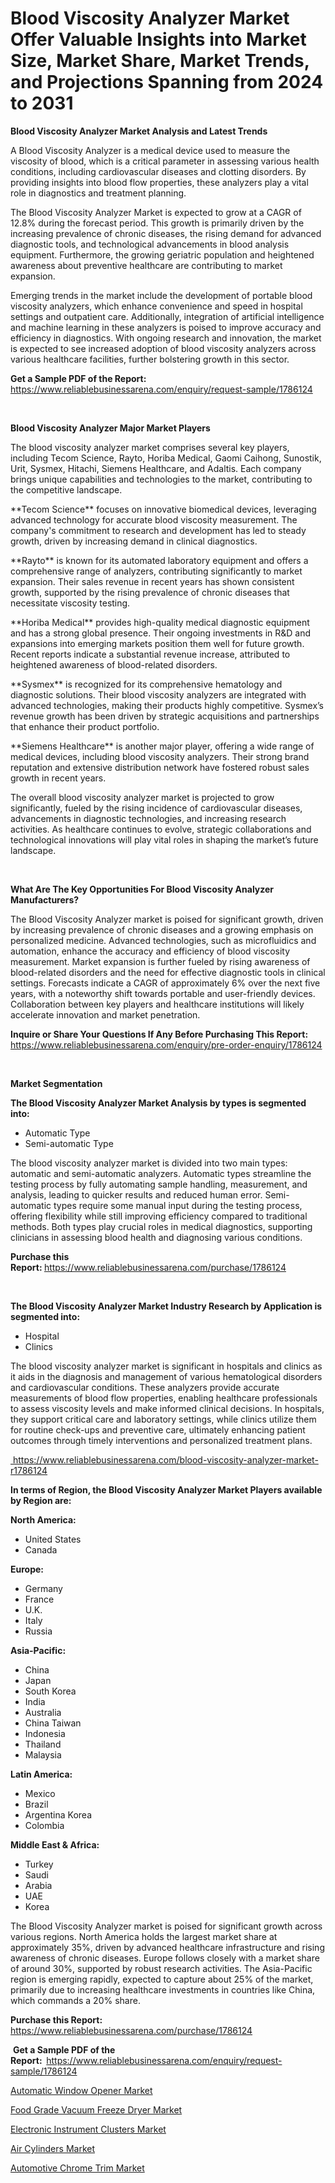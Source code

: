 <p><h1>Blood Viscosity Analyzer Market Offer Valuable Insights into Market Size, Market Share, Market Trends, and Projections Spanning from 2024 to 2031</h1></p><p><strong>Blood Viscosity Analyzer Market Analysis and Latest Trends</strong></p>
<p><p>A Blood Viscosity Analyzer is a medical device used to measure the viscosity of blood, which is a critical parameter in assessing various health conditions, including cardiovascular diseases and clotting disorders. By providing insights into blood flow properties, these analyzers play a vital role in diagnostics and treatment planning.</p><p>The Blood Viscosity Analyzer Market is expected to grow at a CAGR of 12.8% during the forecast period. This growth is primarily driven by the increasing prevalence of chronic diseases, the rising demand for advanced diagnostic tools, and technological advancements in blood analysis equipment. Furthermore, the growing geriatric population and heightened awareness about preventive healthcare are contributing to market expansion.</p><p>Emerging trends in the market include the development of portable blood viscosity analyzers, which enhance convenience and speed in hospital settings and outpatient care. Additionally, integration of artificial intelligence and machine learning in these analyzers is poised to improve accuracy and efficiency in diagnostics. With ongoing research and innovation, the market is expected to see increased adoption of blood viscosity analyzers across various healthcare facilities, further bolstering growth in this sector.</p></p>
<p><strong>Get a Sample PDF of the Report:&nbsp;</strong> <a href="https://www.reliablebusinessarena.com/enquiry/request-sample/1786124?utm_campaign=1174&utm_medium=2&utm_source=Github&utm_content=ia&utm_term=09102024&utm_id=blood-viscosity-analyzer">https://www.reliablebusinessarena.com/enquiry/request-sample/1786124</a></p>
<p>&nbsp;</p>
<p><strong>Blood Viscosity Analyzer Major Market Players</strong></p>
<p><p>The blood viscosity analyzer market comprises several key players, including Tecom Science, Rayto, Horiba Medical, Gaomi Caihong, Sunostik, Urit, Sysmex, Hitachi, Siemens Healthcare, and Adaltis. Each company brings unique capabilities and technologies to the market, contributing to the competitive landscape.</p><p>**Tecom Science** focuses on innovative biomedical devices, leveraging advanced technology for accurate blood viscosity measurement. The company's commitment to research and development has led to steady growth, driven by increasing demand in clinical diagnostics.</p><p>**Rayto** is known for its automated laboratory equipment and offers a comprehensive range of analyzers, contributing significantly to market expansion. Their sales revenue in recent years has shown consistent growth, supported by the rising prevalence of chronic diseases that necessitate viscosity testing.</p><p>**Horiba Medical** provides high-quality medical diagnostic equipment and has a strong global presence. Their ongoing investments in R&D and expansions into emerging markets position them well for future growth. Recent reports indicate a substantial revenue increase, attributed to heightened awareness of blood-related disorders.</p><p>**Sysmex** is recognized for its comprehensive hematology and diagnostic solutions. Their blood viscosity analyzers are integrated with advanced technologies, making their products highly competitive. Sysmex’s revenue growth has been driven by strategic acquisitions and partnerships that enhance their product portfolio.</p><p>**Siemens Healthcare** is another major player, offering a wide range of medical devices, including blood viscosity analyzers. Their strong brand reputation and extensive distribution network have fostered robust sales growth in recent years.</p><p>The overall blood viscosity analyzer market is projected to grow significantly, fueled by the rising incidence of cardiovascular diseases, advancements in diagnostic technologies, and increasing research activities. As healthcare continues to evolve, strategic collaborations and technological innovations will play vital roles in shaping the market’s future landscape.</p></p>
<p>&nbsp;</p>
<p><strong>What Are The Key Opportunities For Blood Viscosity Analyzer Manufacturers?</strong></p>
<p><p>The Blood Viscosity Analyzer market is poised for significant growth, driven by increasing prevalence of chronic diseases and a growing emphasis on personalized medicine. Advanced technologies, such as microfluidics and automation, enhance the accuracy and efficiency of blood viscosity measurement. Market expansion is further fueled by rising awareness of blood-related disorders and the need for effective diagnostic tools in clinical settings. Forecasts indicate a CAGR of approximately 6% over the next five years, with a noteworthy shift towards portable and user-friendly devices. Collaboration between key players and healthcare institutions will likely accelerate innovation and market penetration.</p></p>
<p><strong>Inquire or Share Your Questions If Any Before Purchasing This Report:</strong> <a href="https://www.reliablebusinessarena.com/enquiry/pre-order-enquiry/1786124?utm_campaign=1174&utm_medium=2&utm_source=Github&utm_content=ia&utm_term=09102024&utm_id=blood-viscosity-analyzer">https://www.reliablebusinessarena.com/enquiry/pre-order-enquiry/1786124</a></p>
<p>&nbsp;</p>
<p><strong>Market Segmentation</strong></p>
<p><strong>The Blood Viscosity Analyzer Market Analysis by types is segmented into:</strong></p>
<p><ul><li>Automatic Type</li><li>Semi-automatic Type</li></ul></p>
<p><p>The blood viscosity analyzer market is divided into two main types: automatic and semi-automatic analyzers. Automatic types streamline the testing process by fully automating sample handling, measurement, and analysis, leading to quicker results and reduced human error. Semi-automatic types require some manual input during the testing process, offering flexibility while still improving efficiency compared to traditional methods. Both types play crucial roles in medical diagnostics, supporting clinicians in assessing blood health and diagnosing various conditions.</p></p>
<p><strong>Purchase this Report:&nbsp;</strong><a href="https://www.reliablebusinessarena.com/purchase/1786124?utm_campaign=1174&utm_medium=2&utm_source=Github&utm_content=ia&utm_term=09102024&utm_id=blood-viscosity-analyzer">https://www.reliablebusinessarena.com/purchase/1786124</a></p>
<p>&nbsp;</p>
<p><strong>The Blood Viscosity Analyzer Market Industry Research by Application is segmented into:</strong></p>
<p><ul><li>Hospital</li><li>Clinics</li></ul></p>
<p><p>The blood viscosity analyzer market is significant in hospitals and clinics as it aids in the diagnosis and management of various hematological disorders and cardiovascular conditions. These analyzers provide accurate measurements of blood flow properties, enabling healthcare professionals to assess viscosity levels and make informed clinical decisions. In hospitals, they support critical care and laboratory settings, while clinics utilize them for routine check-ups and preventive care, ultimately enhancing patient outcomes through timely interventions and personalized treatment plans.</p></p>
<p><a href="https://www.reliablebusinessarena.com/blood-viscosity-analyzer-market-r1786124?utm_campaign=1174&utm_medium=2&utm_source=Github&utm_content=ia&utm_term=09102024&utm_id=blood-viscosity-analyzer">&nbsp;https://www.reliablebusinessarena.com/blood-viscosity-analyzer-market-r1786124</a></p>
<p><strong>In terms of Region, the Blood Viscosity Analyzer Market Players available by Region are:</strong></p>
<p>
    <p> <strong> North America: </strong>
        <ul>
            <li>United States</li>
            <li>Canada</li>
        </ul>
        </p> 
    <p> <strong> Europe: </strong>
        <ul>
            <li>Germany</li>
            <li>France</li>
            <li>U.K.</li>
            <li>Italy</li>
            <li>Russia</li>
        </ul>
        </p> 
    <p> <strong> Asia-Pacific: </strong>
        <ul>
            <li>China</li>
            <li>Japan</li>
            <li>South Korea</li>
            <li>India</li>
            <li>Australia</li>
            <li>China Taiwan</li>
            <li>Indonesia</li>
            <li>Thailand</li>
            <li>Malaysia</li>
        </ul>
        </p> 
    <p> <strong> Latin America: </strong>
        <ul>
            <li>Mexico</li>
            <li>Brazil</li>
            <li>Argentina Korea</li>
            <li>Colombia</li>
        </ul>
        </p> 
    <p> <strong> Middle East & Africa: </strong>
        <ul>
            <li>Turkey</li>
            <li>Saudi</li>
            <li>Arabia</li>
            <li>UAE</li>
            <li>Korea</li>
        </ul>
    </p>
    </p>
<p><p>The Blood Viscosity Analyzer market is poised for significant growth across various regions. North America holds the largest market share at approximately 35%, driven by advanced healthcare infrastructure and rising awareness of chronic diseases. Europe follows closely with a market share of around 30%, supported by robust research activities. The Asia-Pacific region is emerging rapidly, expected to capture about 25% of the market, primarily due to increasing healthcare investments in countries like China, which commands a 20% share.</p></p>
<p><strong>Purchase this Report: </strong><a href="https://www.reliablebusinessarena.com/purchase/1786124?utm_campaign=1174&utm_medium=2&utm_source=Github&utm_content=ia&utm_term=09102024&utm_id=blood-viscosity-analyzer">https://www.reliablebusinessarena.com/purchase/1786124</a></p>
<p>&nbsp;<strong>Get a Sample PDF of the Report:&nbsp;&nbsp;</strong><a href="https://www.reliablebusinessarena.com/enquiry/request-sample/1786124?utm_campaign=1174&utm_medium=2&utm_source=Github&utm_content=ia&utm_term=09102024&utm_id=blood-viscosity-analyzer">https://www.reliablebusinessarena.com/enquiry/request-sample/1786124</a></p>
<p><strong></strong></p>
<p><p><a href="https://www.linkedin.com/pulse/emerging-opportunities-challenges-global-automatic-window-kimse?trackingId=blanyKpkSlKCOnebXPVf%2FQ%3D%3D&utm_campaign=1174&utm_medium=2&utm_source=Github&utm_content=ia&utm_term=09102024&utm_id=blood-viscosity-analyzer">Automatic Window Opener Market</a></p><p><a href="https://github.com/prosalinda88/Market-Research-Report-List-6/blob/main/food-grade-vacuum-freeze-dryer-market.md?utm_campaign=1174&utm_medium=2&utm_source=Github&utm_content=ia&utm_term=09102024&utm_id=blood-viscosity-analyzer">Food Grade Vacuum Freeze Dryer Market</a></p><p><a href="https://www.linkedin.com/pulse/electronic-instrument-clusters-market-analysis-report-global-v7jwe?trackingId=%2BNh3i3ZNSmqviop13%2BYuVA%3D%3D&utm_campaign=1174&utm_medium=2&utm_source=Github&utm_content=ia&utm_term=09102024&utm_id=blood-viscosity-analyzer">Electronic Instrument Clusters Market</a></p><p><a href="https://www.linkedin.com/pulse/what-innovations-market-trends-shaping-air-cylinders-scanomics-v1vgf?trackingId=kaJJcb8xSjKetlpdjkgUkQ%3D%3D&utm_campaign=1174&utm_medium=2&utm_source=Github&utm_content=ia&utm_term=09102024&utm_id=blood-viscosity-analyzer">Air Cylinders Market</a></p><p><a href="https://www.linkedin.com/pulse/automotive-chrome-trim-market-overview-global-trends-future-8oucf?trackingId=blee7p3ERgCDhqPcCDykxA%3D%3D&utm_campaign=1174&utm_medium=2&utm_source=Github&utm_content=ia&utm_term=09102024&utm_id=blood-viscosity-analyzer">Automotive Chrome Trim Market</a></p></p>